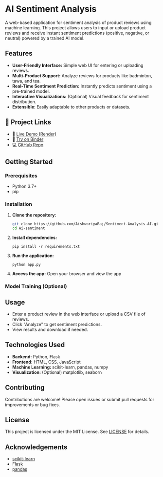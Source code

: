 # AI Sentiment Analysis

A web-based application for sentiment analysis of product reviews using machine learning. This project allows users to input or upload product reviews and receive instant sentiment predictions (positive, negative, or neutral) powered by a trained AI model.

## Features

- **User-Friendly Interface:** Simple web UI for entering or uploading reviews.
- **Multi-Product Support:** Analyze reviews for products like badminton, tawa, and tea.
- **Real-Time Sentiment Prediction:** Instantly predicts sentiment using a pre-trained model.
- **Interactive Visualizations:** (Optional) Visual feedback for sentiment distribution.
- **Extensible:** Easily adaptable to other products or datasets.
  
## 🔗 Project Links

- 🚀 [Live Demo (Render)](https://sentiment-analysis-ai-0iql.onrender.com)
- 📘 [Try on Binder](https://mybinder.org/v2/gh/AishwariyaRaj/Sentiment-Analysis-AI/main?urlpath=%2Fdoc%2Ftree%2FSentimentAnalysis.ipynb)
- 💻 [GitHub Repo](https://github.com/AishwariyaRaj/Sentiment-Analysis-AI)


## Getting Started

### Prerequisites

- Python 3.7+
- pip

### Installation

1. **Clone the repository:**
   ```bash
   git clone https://github.com/AishwariyaRaj/Sentiment-Analysis-AI.git
   cd Ai-sentiment
   ```

2. **Install dependencies:**
   ```
   pip install -r requirements.txt
   ```

3. **Run the application:**
   ```
   python app.py
   ```

4. **Access the app:**
   Open your browser and view the app

### Model Training (Optional)

## Usage

- Enter a product review in the web interface or upload a CSV file of reviews.
- Click "Analyze" to get sentiment predictions.
- View results and download if needed.

## Technologies Used

- **Backend:** Python, Flask
- **Frontend:** HTML, CSS, JavaScript
- **Machine Learning:** scikit-learn, pandas, numpy
- **Visualization:** (Optional) matplotlib, seaborn

## Contributing

Contributions are welcome! Please open issues or submit pull requests for improvements or bug fixes.

## License

This project is licensed under the MIT License. See [LICENSE](LICENSE) for details.

## Acknowledgements

- [scikit-learn](https://scikit-learn.org/)
- [Flask](https://flask.palletsprojects.com/)
- [pandas](https://pandas.pydata.org/) 

